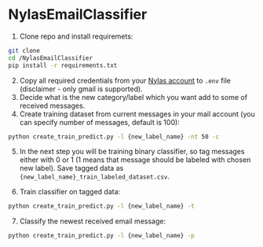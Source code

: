 # NylasEmailClassifier
1. Clone repo and install requiremets: 
  ```sh
  git clone 
  cd /NylasEmailClassifier
  pip install -r requirements.txt
  ```

2. Copy all required credentials from your [Nylas account](https://www.nylas.com/) to `.env` file (disclaimer - only gmail is supported).
3. Decide what is the new category/label which you want add to some of received messages.
4. Create training dataset from current messages in your mail account (you can specify number of messages, default is 100):
  ```sh
  python create_train_predict.py -l {new_label_name} -nt 50 -c
  ```
5. In the next step you will be training binary classifier, so tag messages either with 0 or 1 (1 means that message should be labeled with chosen new label).
   Save tagged data as `{new_label_name}_train_labeled_dataset.csv`.

6. Train classifier on tagged data:
  ```sh
  python create_train_predict.py -l {new_label_name} -t
  ```
7. Classify the newest received email message:
  ```sh
  python create_train_predict.py -l {new_label_name} -p
  ```
